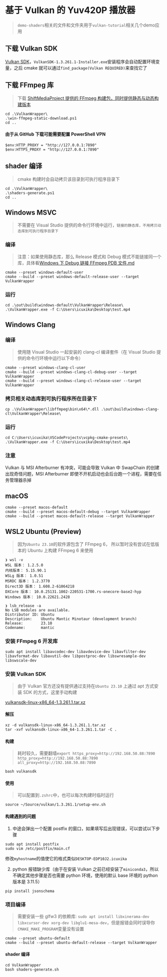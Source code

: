 # 基于 Vulkan 的 Yuv420P 播放器
> `demo-shaders`相关的文件和文件夹用于`vulkan-tutorial`相关几个demo应用

## 下载 Vulkan SDK

[Vulkan SDK](https://vulkan.lunarg.com/sdk/home#windows)，`VulkanSDK-1.3.261.1-Installer.exe`安装程序会自动配置环境变量，之后 cmake 就可以通过`find_package(Vulkan REQUIRED)`来查找它了

## 下载 FFmpeg 库

> 下载 [ShiftMediaProject 提供的 FFmpeg 构建包，同时提供静态与动态构建版本](https://github.com/ShiftMediaProject/FFmpeg/releases)

```
cd .\VulkanWrapper\
.\win-ffmpeg-static-download.ps1
cd ..
```

#### 由于从 GitHub 下载可能需要配置 PowerShell VPN

```
$env:HTTP_PROXY = "http://127.0.0.1:7890"
$env:HTTPS_PROXY = "http://127.0.0.1:7890"
```

## shader 编译

> cmake 构建时会自动拷贝该目录到可执行程序目录下

```
cd .\VulkanWrapper\
.\shaders-generate.ps1
cd ..
```

## Windows MSVC

> 不需要在 Visual Studio 提供的命令行环境中运行，`链接的静态库，不用拷贝动态库到可执行程序目录下`

### 编译

> 注意：如果使用静态库，那么 Release 模式和 Debug 模式不能链接同一个库，具体看[Windows 下 Debug 链接 FFmpeg PDB 文件.md](..%2Fdoc%2FWindows%20%E4%B8%8B%20Debug%20%E9%93%BE%E6%8E%A5%20FFmpeg%20PDB%20%E6%96%87%E4%BB%B6.md)

```
cmake --preset windows-default-user
cmake --build --preset windows-default-release-user --target VulkanWrapper
```

### 运行

```
cd .\out\build\windows-default\VulkanWrapper\Release\
.\VulkanWrapper.exe -f C:\Users\icuxika\Desktop\test.mp4
```

## Windows Clang

### 编译

> 使用随 Visual Studio 一起安装的 clang-cl 编译套件（在 Visual Studio 提供的命令行环境中运行以下命令）

```
cmake --preset windows-clang-cl-user
cmake --build --preset windows-clang-cl-debug-user --target VulkanWrapper
cmake --build --preset windows-clang-cl-release-user --target VulkanWrapper
```

### 拷贝相关动态库到可执行程序所在目录下

```
cp .\VulkanWrapper\libffmpeg\bin\x64\*.dll .\out\build\windows-clang-cl\VulkanWrapper\Release\
```

### 运行

```
cd C:\Users\icuxika\VSCodeProjects\vcpkg-cmake-presets\
.\VulkanWrapper.exe -f C:\Users\icuxika\Desktop\test.mp4
```

### 注意

Vulkan 与 MSI Afterburner 有冲突，可能会导致 Vulkan 中 SwapChain 的创建出现奇怪问题，MSI Afterburner 即使不开机启动也会后台跑一个进程，需要在任务管理器杀掉

## macOS

```
cmake --preset macos-default
cmake --build --preset macos-default-debug --target VulkanWrapper
cmake --build --preset macos-default-release --target VulkanWrapper
```

## WSL2 Ubuntu (Preview)

> 因为`Ubuntu 23.10`的软件源包含了 FFmpeg 6， 所以暂时没有尝试在低版本的 Ubuntu 上构建 FFmpeg 6 来使用

```
❯ wsl -v
WSL 版本： 1.2.5.0
内核版本： 5.15.90.1
WSLg 版本： 1.0.51
MSRDC 版本： 1.2.3770
Direct3D 版本： 1.608.2-61064218
DXCore 版本： 10.0.25131.1002-220531-1700.rs-onecore-base2-hyp
Windows 版本： 10.0.22621.2428
```

```
❯ lsb_release -a
No LSB modules are available.
Distributor ID: Ubuntu
Description:    Ubuntu Mantic Minotaur (development branch)
Release:        23.10
Codename:       mantic
```

### 安装 FFmpeg 6 开发库

```
sudo apt install libavcodec-dev libavdevice-dev libavfilter-dev libavformat-dev libavutil-dev libpostproc-dev libswresample-dev libswscale-dev
```

### 安装 Vulkan SDK

> 由于 Vulkan 官方还没有提供通过支持在`Ubuntu 23.10` 上通过 apt 方式安装 SDK 的方式，这里手动构建

[vulkansdk-linux-x86_64-1.3.261.1.tar.xz](https://sdk.lunarg.com/sdk/download/1.3.261.1/linux/vulkansdk-linux-x86_64-1.3.261.1.tar.xz)

#### 解压

```
xz -d vulkansdk-linux-x86_64-1.3.261.1.tar.xz
tar -xvf vulkansdk-linux-x86_64-1.3.261.1.tar -C .
```

#### 构建

> 耗时较久，需要翻墙`export https_proxy=http://192.168.50.88:7890 http_proxy=http://192.168.50.88:7890 all_proxy=http://192.168.50.88:7890`

```
bash vulkansdk
```

#### 使用

> 可以配置到`.zshrc`中，也可以每次构建时临时运行

```
source ~/Source/vulkan/1.3.261.1/setup-env.sh
```

#### 构建遇到的问题

1. 中途会弹出一个配置 postfix 的窗口，如果填写后出现错误，可以尝试以下步骤

```
sudo apt install postfix
sudo vim /etc/postfix/main.cf
```

修改`myhostname`的值使它的格式类似`DESKTOP-EDP10J2.icuxika`

2. python 报错缺少库（由于在安装 Vulkan 之前已经安装了`miniconda3`，所以不确定其他步骤是否也需要 python 环境，使用的默认 base 环境的 python 版本是 3.11.5）

```
pip install jsonschema
```

### 项目编译

> 需要安装一些 glfw3 的依赖库: `sudo apt install libxinerama-dev libxcursor-dev xorg-dev libglu1-mesa-dev`，但是报错会同时误导你`CMAKE_MAKE_PROGRAM`变量没有设置

```
cmake --preset ubuntu-default
cmake --build --preset ubuntu-default-release --target VulkanWrapper
```

#### shader 编译

```
cd VulkanWrapper
bash shaders-generate.sh
```
